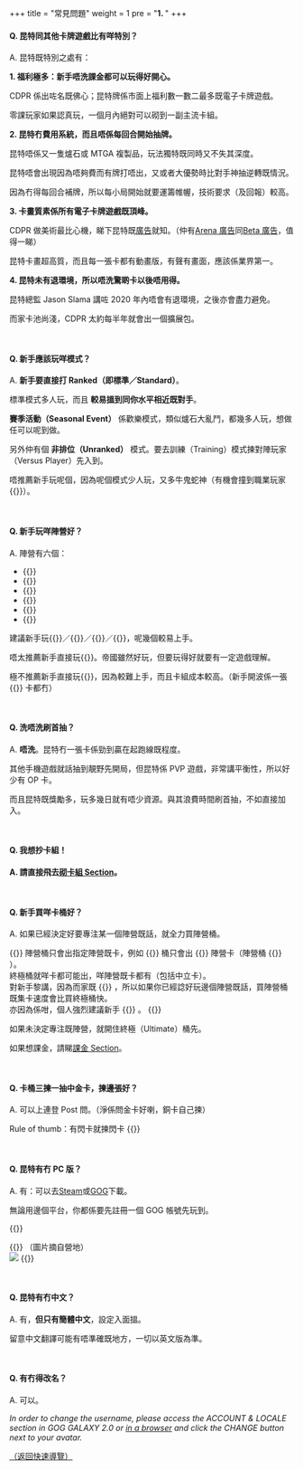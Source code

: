 +++
title = "常見問題"
weight = 1
pre = "<b>1. </b>"
+++

#### Q. 昆特同其他卡牌遊戲比有咩特別？

A. 昆特既特別之處有：

**1. 福利極多：新手唔洗課金都可以玩得好開心。**

CDPR 係出咗名既佛心；昆特牌係市面上福利數一數二最多既電子卡牌遊戲。

零課玩家如果認真玩，一個月內絕對可以砌到一副主流卡組。

**2. 昆特冇費用系統，而且唔係每回合開始抽牌。**

昆特唔係又一隻爐石或 MTGA 複製品，玩法獨特既同時又不失其深度。

昆特唔會出現因為唔夠費而有牌打唔出，又或者大優勢時比對手神抽逆轉既情況。

因為冇得每回合補牌，所以每小局開始就要運籌帷幄，技術要求（及回報）較高。

**3. 卡畫質素係所有電子卡牌遊戲既頂峰。**

CDPR 做美術最比心機，睇下昆特既[廣告](https://youtu.be/spcsH14-U9E)就知。（仲有[Arena 廣告](https://youtu.be/HuTymdxW_9s)同[Beta 廣告](https://youtu.be/5yu7FVZOyAo)，值得一睇）

昆特卡畫超高質，而且每一張卡都有動畫版，有聲有畫面，應該係業界第一。

**4. 昆特未有退環境，所以唔洗驚啲卡以後唔用得。**

昆特總監 Jason Slama 講咗 2020 年內唔會有退環境，之後亦會盡力避免。

而家卡池尚淺，CDPR 太約每半年就會出一個擴展包。

&nbsp;

#### Q. 新手應該玩咩模式？

A. **新手要直接打 Ranked（即標準／Standard）**。

標準模式多人玩，而且 **較易搵到同你水平相近既對手**。

**賽季活動（Seasonal Event）** 係歡樂模式，類似爐石大亂鬥，都幾多人玩，想做任可以呢到做。

另外仲有個 **非排位（Unranked）** 模式。要去訓練（Training）模式揀對陣玩家（Versus Player）先入到。

唔推薦新手玩呢個，因為呢個模式少人玩，又多牛鬼蛇神（有機會撞到職業玩家 {{<gif src="/lihkg-gwent-guide/sosad.gif">}}）。

&nbsp;

#### Q. 新手玩咩陣營好？

A. 陣營有六個：

- {{<class name="NR" text="北方領域（Northern Realms／NR）">}}
- {{<class name="ST" text="松鼠黨（Scoia’tael／ST）">}}
- {{<class name="MO" text="怪獸（Monsters／MO）">}}
- {{<class name="NG" text="尼弗迦德（Nilfgaard／NG；又稱帝國）">}}
- {{<class name="SK" text="史凱利格（Skellige／SK；又稱群島）">}}
- {{<class name="SY" text="辛迪加（Syndicate／SY；新陣營）">}}

建議新手玩{{<class name="ST" text="松鼠黨">}}／{{<class name="NR" text="北方領域">}}／{{<class name="MO" text="怪獸">}}／{{<class name="SK" text="史凱利格">}}，呢幾個較易上手。

唔太推薦新手直接玩{{<class name="NG" text="尼弗迦德">}}。帝國雖然好玩，但要玩得好就要有一定遊戲理解。

極不推薦新手直接玩{{<class name="SY" text="辛迪加">}}，因為較難上手，而且卡組成本較高。（新手開波係一張{{<class name="SY" text="辛迪加">}} 卡都冇）

&nbsp;

#### Q. 洗唔洗刷首抽？

A. **唔洗**。昆特冇一張卡係勁到贏在起跑線既程度。

其他手機遊戲就話抽到靚野先開局，但昆特係 PVP 遊戲，非常講平衡性，所以好少有 OP 卡。

而且昆特既獎勵多，玩多幾日就有唔少資源。與其浪費時間刷首抽，不如直接加入。

&nbsp;

#### **Q. 我想抄卡組！**

**A. 請直接飛去[砌卡組 Section](../deckbuilding/)。**

&nbsp;

#### Q. 新手買咩卡桶好？

A. 如果已經決定好要專注某一個陣營既話，就全力買陣營桶。

{{<expand2 title="（原因）">}}
陣營桶只會出指定陣營既卡，例如 {{<class name="MO" text="怪獸">}} 桶只會出 {{<class name="MO" text="怪獸">}} 陣營卡（陣營桶 {{<class name="bold" text="唔會出中立卡">}} ）。
<br/>
終極桶就咩卡都可能出，咩陣營既卡都有（包括中立卡）。
<br/>
對新手黎講，因為而家既 {{<class name="bold" text="成型卡組主要都係由陣營卡組成">}} ，所以如果你已經諗好玩邊個陣營既話，買陣營桶既集卡速度會比買終極桶快。
<br/>
亦因為係咁，個人強烈建議新手 {{<class name="bold" text="盡快選擇專注既陣營">}} 。
{{</expand2>}}

如果未決定專注既陣營，就開住終極（Ultimate）桶先。

如果想課金，請睇[課金 Section](../paidcontent/)。

&nbsp;

#### Q. 卡桶三揀一抽中金卡，揀邊張好？

A. 可以上連登 Post 問。（淨係問金卡好喇，銅卡自己揀）

Rule of thumb：有閃卡就揀閃卡 {{<gif src="/lihkg-gwent-guide/yup.gif">}}

&nbsp;

#### Q. 昆特有冇 PC 版？

A. 有：可以去[Steam](https://store.steampowered.com/app/1284410/)或[GOG](https://www.gog.com/game/gwent_the_witcher_card_game)下載。

無論用邊個平台，你都係要先註冊一個 GOG 帳號先玩到。

{{<class name="MO" text="PC 版(Steam/GOG)同手機版(iOS/Android)可以共用同一個 GOG 帳號。">}}

{{<expand2 title="如果你係用Apple ID入坑，但又想玩PC版，請睇：">}}
（圖片摘自營地）
<br/>
<span style="display: inline-block;">
<img src="/lihkg-gwent-guide/iOS.png" style="margin: unset;"/>
</span>
{{</expand2>}}

&nbsp;

#### Q. 昆特有冇中文？

A. 有，**但只有簡體中文**，設定入面搵。

留意中文翻譯可能有唔準確既地方，一切以英文版為準。

&nbsp;

#### Q. 有冇得改名？

A. 可以。

_In order to change the username, please access the ACCOUNT & LOCALE section in GOG GALAXY 2.0 or [in a browser](https://www.gog.com/account/settings/personal) and click the CHANGE button next to your avatar._

[（返回快速導覽）](../#quicknav)
